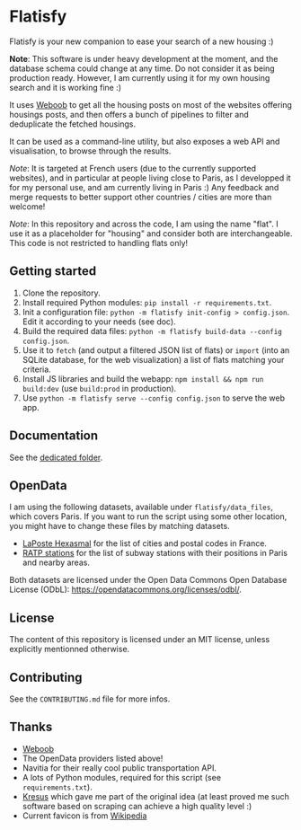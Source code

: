 Flatisfy
========

Flatisfy is your new companion to ease your search of a new housing :)


**Note**: This software is under heavy development at the moment, and the
database schema could change at any time. Do not consider it as being
production ready. However, I am currently using it for my own housing search
and it is working fine :)


It uses [Weboob](http://weboob.org/) to get all the housing posts on most of
the websites offering housings posts, and then offers a bunch of pipelines to
filter and deduplicate the fetched housings.


It can be used as a command-line utility, but also exposes a web API and
visualisation, to browse through the results.


_Note_: It is targeted at French users (due to the currently supported
websites), and in particular at people living close to Paris, as I developped
it for my personal use, and am currently living in Paris :) Any feedback and
merge requests to better support other countries / cities are more than
welcome!

_Note_: In this repository and across the code, I am using the name "flat". I
use it as a placeholder for "housing" and consider both are interchangeable.
This code is not restricted to handling flats only!


## Getting started

1. Clone the repository.
2. Install required Python modules: `pip install -r requirements.txt`.
3. Init a configuration file: `python -m flatisfy init-config > config.json`.
   Edit it according to your needs (see doc).
4. Build the required data files:
   `python -m flatisfy build-data --config config.json`.
5. Use it to `fetch` (and output a filtered JSON list of flats) or `import`
   (into an SQLite database, for the web visualization) a list of flats
   matching your criteria.
6. Install JS libraries and build the webapp:
   `npm install && npm run build:dev` (use `build:prod` in production).
7. Use `python -m flatisfy serve --config config.json` to serve the web app.


## Documentation

See the [dedicated folder](doc/).


## OpenData

I am using the following datasets, available under `flatisfy/data_files`,
which covers Paris. If you want to run the script using some other location,
you might have to change these files by matching datasets.

* [LaPoste Hexasmal](https://datanova.legroupe.laposte.fr/explore/dataset/laposte_hexasmal/?disjunctive.code_commune_insee&disjunctive.nom_de_la_commune&disjunctive.code_postal&disjunctive.libell_d_acheminement&disjunctive.ligne_5) for the list of cities and postal codes in France.
* [RATP stations](https://data.ratp.fr/explore/dataset/positions-geographiques-des-stations-du-reseau-ratp/table/?disjunctive.stop_name&disjunctive.code_postal&disjunctive.departement) for the list of subway stations with their positions in Paris and nearby areas.

Both datasets are licensed under the Open Data Commons Open Database License
(ODbL): https://opendatacommons.org/licenses/odbl/.


## License

The content of this repository is licensed under an MIT license, unless
explicitly mentionned otherwise.


## Contributing

See the `CONTRIBUTING.md` file for more infos.


## Thanks

* [Weboob](http://weboob.org/)
* The OpenData providers listed above!
* Navitia for their really cool public transportation API.
* A lots of Python modules, required for this script (see `requirements.txt`).
* [Kresus](https://framagit.org/bnjbvr/kresus) which gave me part of the
  original idea (at least proved me such software based on scraping can
  achieve a high quality level :)
* Current favicon is from [Wikipedia](https://commons.wikimedia.org/wiki/File:Home_Icon.svg)
